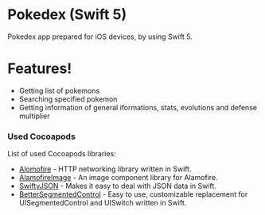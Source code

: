 # Pokedex (Swift 5)

Pokedex app prepared for iOS devices, by using Swift 5.

# Features!

  - Getting list of pokemons
  - Searching specified pokemon
  - Getting information of general iformations, stats, evolutions and defense multiplier

### Used Cocoapods

List of used Cocoapods libraries:

* [Alomofire](https://github.com/Alamofire/Alamofire) - HTTP networking library written in Swift.
* [AlamofireImage](https://github.com/Alamofire/AlamofireImage) - An image component library for Alamofire.
* [SwiftyJSON](https://github.com/SwiftyJSON/SwiftyJSON) - Makes it easy to deal with JSON data in Swift.
* [BetterSegmentedControl](https://github.com/gmarm/BetterSegmentedControl) - Easy to use, customizable replacement for UISegmentedControl and UISwitch written in Swift.
